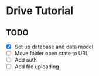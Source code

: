 # Drive Tutorial

## TODO

- [x] Set up database and data model
- [ ] Move folder open state to URL
- [ ] Add auth
- [ ] Add file uploading